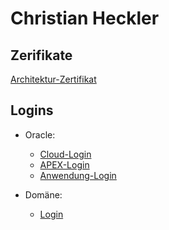 # Christian Heckler

## Zerifikate

[Architektur-Zertifikat](https://skillshub.isqi.org/c9550fa4-4604-43df-b026-17865e6c9613)

## Logins

* Oracle:
  * [Cloud-Login](https://www.oracle.com/cloud/sign-in.html?intcmp=OcomFreeTier)
  * [APEX-Login](https://hptlg5d8am5ykul-chhdb.adb.eu-frankfurt-1.oraclecloudapps.com/ords/f?p=4500:1000:116062255310321:::::)
  * [Anwendung-Login](https://hptlg5d8am5ykul-chhdb.adb.eu-frankfurt-1.oraclecloudapps.com/ords/r/chhapex/stechuhr/login?session=104317771741743)


* Domäne:
  * [Login](https://all-inkl.com/members/)

